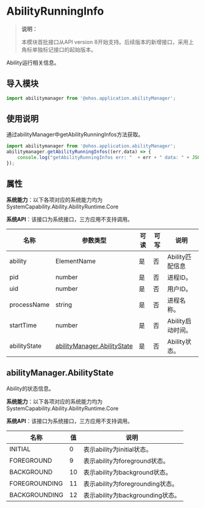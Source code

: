 # AbilityRunningInfo

> **说明：**
> 
> 本模块首批接口从API version 8开始支持。后续版本的新增接口，采用上角标单独标记接口的起始版本。

Ability运行相关信息。

## 导入模块

```js
import abilitymanager from '@ohos.application.abilityManager';
```

## 使用说明

通过abilityManager中getAbilityRunningInfos方法获取。

```js
import abilitymanager from '@ohos.application.abilityManager';
abilitymanager.getAbilityRunningInfos((err,data) => { 
    console.log("getAbilityRunningInfos err: "  + err + " data: " + JSON.stringify(data));
});
```

## 属性

**系统能力**：以下各项对应的系统能力均为SystemCapability.Ability.AbilityRuntime.Core

**系统API**：该接口为系统接口，三方应用不支持调用。

| 名称 | 参数类型 | 可读 | 可写 | 说明 |
| -------- | -------- | -------- | -------- | -------- |
| ability | ElementName | 是 | 否 | Ability匹配信息  | 
| pid | number | 是 | 否 | 进程ID。 | 
| uid | number | 是 | 否 | 用户ID。  | 
| processName | string | 是 | 否 | 进程名称。  | 
| startTime | number | 是 | 否 | Ability启动时间。  | 
| abilityState | [abilityManager.AbilityState](#abilitymanagerabilitystate) | 是 | 否 | Ability状态。  | 


## abilityManager.AbilityState

Ability的状态信息。

**系统能力**：以下各项对应的系统能力均为SystemCapability.Ability.AbilityRuntime.Core

**系统API**：该接口为系统接口，三方应用不支持调用。

| 名称 | 值 | 说明 | 
| -------- | -------- | -------- |
| INITIAL | 0 | 表示ability为initial状态。| 
| FOREGROUND | 9 | 表示ability为foreground状态。  | 
| BACKGROUND | 10 | 表示ability为background状态。  | 
| FOREGROUNDING | 11 | 表示ability为foregrounding状态。  | 
| BACKGROUNDING | 12 | 表示ability为backgrounding状态。  | 
